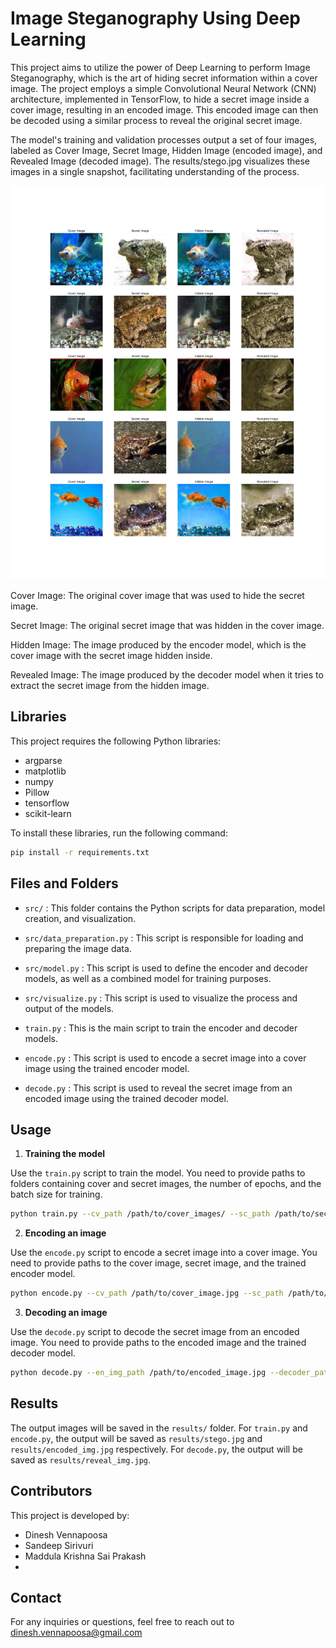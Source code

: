 # Image Steganography Using Deep Learning

This project aims to utilize the power of Deep Learning to perform Image Steganography, which is the art of hiding secret information within a cover image. The project employs a simple Convolutional Neural Network (CNN) architecture, implemented in TensorFlow, to hide a secret image inside a cover image, resulting in an encoded image. This encoded image can then be decoded using a similar process to reveal the original secret image.

The model's training and validation processes output a set of four images, labeled as Cover Image, Secret Image, Hidden Image (encoded image), and Revealed Image (decoded image). The results/stego.jpg visualizes these images in a single snapshot, facilitating understanding of the process.

![Results Image](results/stego.jpg)



Cover Image: The original cover image that was used to hide the secret image.

Secret Image: The original secret image that was hidden in the cover image.

Hidden Image: The image produced by the encoder model, which is the cover image with the secret image hidden inside.

Revealed Image: The image produced by the decoder model when it tries to extract the secret image from the hidden image.

## Libraries

This project requires the following Python libraries:

- argparse
- matplotlib
- numpy
- Pillow
- tensorflow
- scikit-learn

To install these libraries, run the following command:

```bash
pip install -r requirements.txt
```

## Files and Folders

- `src/` : This folder contains the Python scripts for data preparation, model creation, and visualization.

- `src/data_preparation.py` : This script is responsible for loading and preparing the image data.

- `src/model.py` : This script is used to define the encoder and decoder models, as well as a combined model for training purposes.

- `src/visualize.py` : This script is used to visualize the process and output of the models.

- `train.py` : This is the main script to train the encoder and decoder models.

- `encode.py` : This script is used to encode a secret image into a cover image using the trained encoder model.

- `decode.py` : This script is used to reveal the secret image from an encoded image using the trained decoder model.

## Usage

1. **Training the model**

Use the `train.py` script to train the model. You need to provide paths to folders containing cover and secret images, the number of epochs, and the batch size for training.

```bash
python train.py --cv_path /path/to/cover_images/ --sc_path /path/to/secret_images/ --epochs 50 --batch_size 32
```

2. **Encoding an image**

Use the `encode.py` script to encode a secret image into a cover image. You need to provide paths to the cover image, secret image, and the trained encoder model.

```bash
python encode.py --cv_path /path/to/cover_image.jpg --sc_path /path/to/secret_image.jpg --encoder_path /path/to/encoder_model.h5
```

3. **Decoding an image**

Use the `decode.py` script to decode the secret image from an encoded image. You need to provide paths to the encoded image and the trained decoder model.

```bash
python decode.py --en_img_path /path/to/encoded_image.jpg --decoder_path /path/to/decoder_model.h5
```

## Results

The output images will be saved in the `results/` folder. For `train.py` and `encode.py`, the output will be saved as `results/stego.jpg` and `results/encoded_img.jpg` respectively. For `decode.py`, the output will be saved as `results/reveal_img.jpg`.












## Contributors
This project is developed by:

- Dinesh Vennapoosa
- Sandeep Sirivuri
- Maddula Krishna Sai Prakash
- 
## Contact
For any inquiries or questions, feel free to reach out to dinesh.vennapoosa@gmail.com
